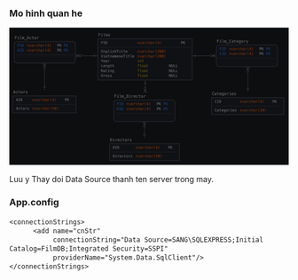 
### Mo hinh quan he
![Screenshot](erd.jpg)

Luu y
Thay doi Data Source thanh ten server trong may.
### App.config
```
<connectionStrings>
      <add name="cnStr"
           connectionString="Data Source=SANG\SQLEXPRESS;Initial Catalog=FilmDB;Integrated Security=SSPI"
           providerName="System.Data.SqlClient"/>
</connectionStrings>
```